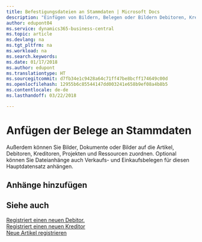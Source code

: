 ```yaml
---
title: Befestigungsdateien an Stammdaten | Microsoft Docs
description: "Einfügen von Bildern, Belegen oder Bildern Debitoren, Kreditoren und anderen Hauptdatensätzen hinzu, und lassen Sie sie mit den Rechnungen verknüpft werden."
author: edupont04
ms.service: dynamics365-business-central
ms.topic: article
ms.devlang: na
ms.tgt_pltfrm: na
ms.workload: na
ms.search.keywords: 
ms.date: 01/17/2018
ms.author: edupont
ms.translationtype: HT
ms.sourcegitcommit: d7fb34e1c9428a64c71ff47be8bcff174649c00d
ms.openlocfilehash: 12955b6c85544147dd003241e658b9ef08a4b8b5
ms.contentlocale: de-de
ms.lasthandoff: 03/22/2018

---
```

# <a name="attaching-documents-to-master-data"></a>Anfügen der Belege an Stammdaten
Außerdem können Sie Bilder, Dokumente oder Bilder auf die Artikel, Debitoren, Kreditoren, Projekten und Ressourcen zuordnen. Optional können Sie Dateianhänge auch Verkaufs- und Einkaufsbelegen für diesen Hauptdatensatz anhängen.  

## <a name="adding-attachments"></a>Anhänge hinzufügen


## <a name="see-also"></a>Siehe auch
[Registriert einen neuen Debitor.](sales-how-register-new-customers.md)  
[Registriert einen neuen Kreditor](purchasing-how-register-new-vendors.md)  
[Neue Artikel registrieren](inventory-how-register-new-items.md)  

